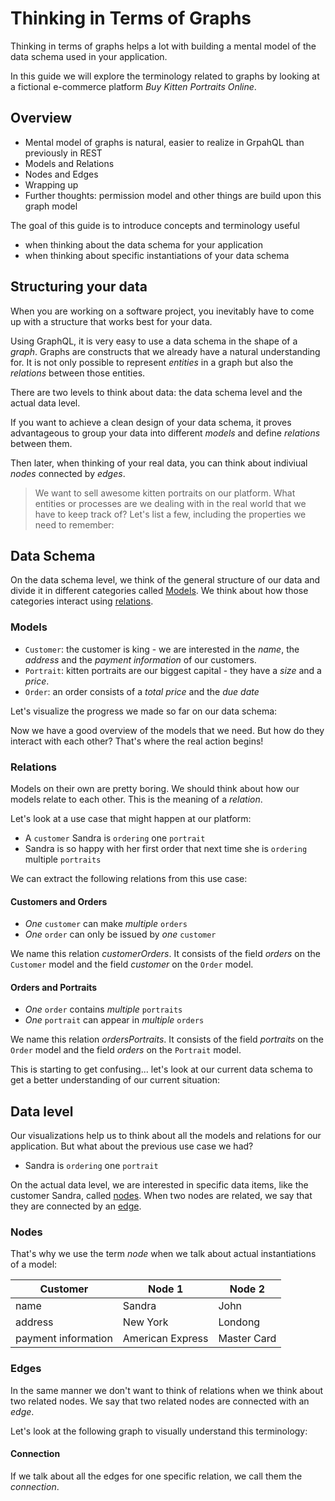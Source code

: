 # Thinking in Terms of Graphs

Thinking in terms of graphs helps a lot with building a mental model of the data schema used in your application.

In this guide we will explore the terminology related to graphs by looking at a fictional e-commerce platform *Buy Kitten Portraits Online*.

## Overview

* Mental model of graphs is natural, easier to realize in GrpahQL than previously in REST
* Models and Relations
* Nodes and Edges
* Wrapping up
* Further thoughts: permission model and other things are build upon this graph model

The goal of this guide is to introduce concepts and terminology useful
* when thinking about the data schema for your application
* when thinking about specific instantiations of your data schema

## Structuring your data

When you are working on a software project, you inevitably have to come up with a structure that works best for your data.

Using GraphQL, it is very easy to use a data schema in the shape of a *graph*. Graphs are constructs that we already have a natural understanding for. It is not only possible to represent *entities* in a graph but also the *relations* between those entities.

There are two levels to think about data: the data schema level and the actual data level.



If you want to achieve a clean design of your data schema, it proves advantageous to group your data into different *models* and define *relations* between them.

Then later, when thinking of your real data, you can think about indiviual *nodes* connected by *edges*.

> We want to sell awesome kitten portraits on our platform. What entities or processes are we dealing with in the real world that we have to keep track of? Let's list a few, including the properties we need to remember:



## Data Schema

On the data schema level, we think of the general structure of our data and divide it in different categories called [Models](#models). We think about how those categories interact using [relations](#relations).

### Models
* `Customer`: the customer is king - we are interested in the *name*, the *address* and the *payment information* of our customers.
* `Portrait`: kitten portraits are our biggest capital - they have a *size* and a *price*.
* `Order`: an order consists of a *total price* and the *due date*

Let's visualize the progress we made so far on our data schema:

Now we have a good overview of the models that we need. But how do they interact with each other? That's where the real action begins!

### Relations

Models on their own are pretty boring. We should think about how our models relate to each other. This is the meaning of a *relation*.

Let's look at a use case that might happen at our platform:
* A `customer` Sandra is `ordering` one `portrait`
* Sandra is so happy with her first order that next time she is `ordering` multiple `portraits`


We can extract the following relations from this use case:
#### Customers and Orders

* *One* `customer` can make *multiple* `orders`
* *One* `order` can only be issued by *one* `customer`

We name this relation *customerOrders*. It consists of the field *orders* on the `Customer` model and the field *customer* on the `Order` model.

#### Orders and Portraits
* *One* `order` contains *multiple* `portraits`
* *One* `portrait` can appear in *multiple* `orders`

We name this relation *ordersPortraits*. It consists of the field *portraits* on the `Order` model and the field *orders* on the `Portrait` model.

This is starting to get confusing... let's look at our current data schema to get a better understanding of our current situation:

## Data level

Our visualizations help us to think about all the models and relations for our application. But what about the previous use case we had?

* Sandra is `ordering` one `portrait`

On the actual data level, we are interested in specific data items, like the customer Sandra, called [nodes](#nodes). When two nodes are related, we say that they are connected by an [edge](#edges).

### Nodes

That's why we use the term *node* when we talk about actual instantiations of a model:

| Customer | Node 1 | Node 2
|---|---|---|
| name | Sandra | John
| address  | New York | Londong
| payment information  | American Express | Master Card

### Edges

In the same manner we don't want to think of relations when we think about two related nodes. We say that two related nodes are connected with an *edge*.

Let's look at the following graph to visually understand this terminology:

#### Connection

If we talk about all the edges for one specific relation, we call them the *connection*.
